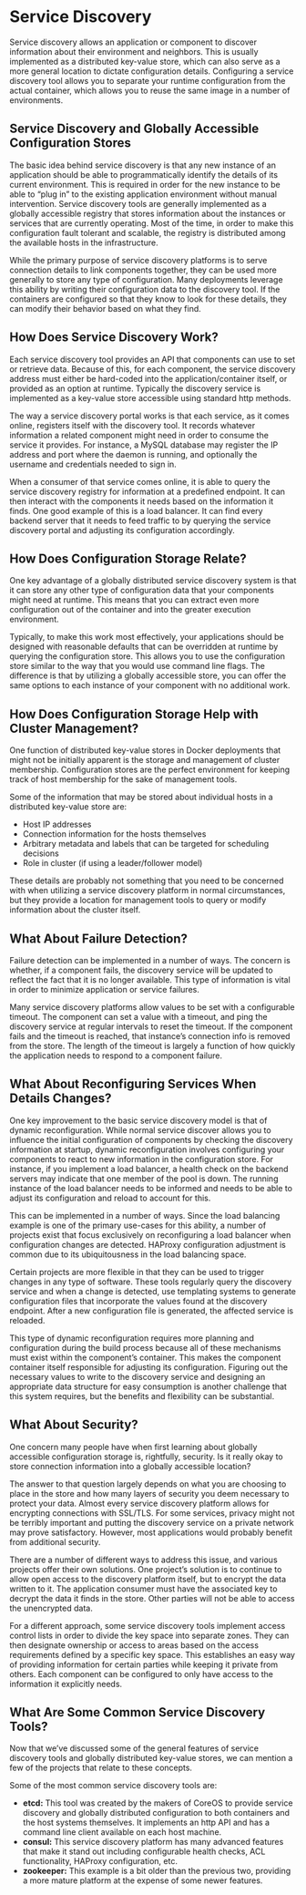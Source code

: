 # Service Discovery

Service discovery allows an application or component to discover information about their environment and neighbors. This is usually implemented as a distributed key-value store, which can also serve as a more general location to dictate configuration details. Configuring a service discovery tool allows you to separate your runtime configuration from the actual container, which allows you to reuse the same image in a number of environments.

## Service Discovery and Globally Accessible Configuration Stores

The basic idea behind service discovery is that any new instance of an application should be able to programmatically identify the details of its current environment. This is required in order for the new instance to be able to “plug in” to the existing application environment without manual intervention. Service discovery tools are generally implemented as a globally accessible registry that stores information about the instances or services that are currently operating. Most of the time, in order to make this configuration fault tolerant and scalable, the registry is distributed among the available hosts in the infrastructure.

While the primary purpose of service discovery platforms is to serve connection details to link components together, they can be used more generally to store any type of configuration. Many deployments leverage this ability by writing their configuration data to the discovery tool. If the containers are configured so that they know to look for these details, they can modify their behavior based on what they find.

## How Does Service Discovery Work?

Each service discovery tool provides an API that components can use to set or retrieve data. Because of this, for each component, the service discovery address must either be hard-coded into the application/container itself, or provided as an option at runtime. Typically the discovery service is implemented as a key-value store accessible using standard http methods.

The way a service discovery portal works is that each service, as it comes online, registers itself with the discovery tool. It records whatever information a related component might need in order to consume the service it provides. For instance, a MySQL database may register the IP address and port where the daemon is running, and optionally the username and credentials needed to sign in.

When a consumer of that service comes online, it is able to query the service discovery registry for information at a predefined endpoint. It can then interact with the components it needs based on the information it finds. One good example of this is a load balancer. It can find every backend server that it needs to feed traffic to by querying the service discovery portal and adjusting its configuration accordingly.

## How Does Configuration Storage Relate?

One key advantage of a globally distributed service discovery system is that it can store any other type of configuration data that your components might need at runtime. This means that you can extract even more configuration out of the container and into the greater execution environment.

Typically, to make this work most effectively, your applications should be designed with reasonable defaults that can be overridden at runtime by querying the configuration store. This allows you to use the configuration store similar to the way that you would use command line flags. The difference is that by utilizing a globally accessible store, you can offer the same options to each instance of your component with no additional work.

## How Does Configuration Storage Help with Cluster Management?

One function of distributed key-value stores in Docker deployments that might not be initially apparent is the storage and management of cluster membership. Configuration stores are the perfect environment for keeping track of host membership for the sake of management tools.

Some of the information that may be stored about individual hosts in a distributed key-value store are:

- Host IP addresses
- Connection information for the hosts themselves
- Arbitrary metadata and labels that can be targeted for scheduling decisions
- Role in cluster (if using a leader/follower model)

These details are probably not something that you need to be concerned with when utilizing a service discovery platform in normal circumstances, but they provide a location for management tools to query or modify information about the cluster itself.

## What About Failure Detection?

Failure detection can be implemented in a number of ways. The concern is whether, if a component fails, the discovery service will be updated to reflect the fact that it is no longer available. This type of information is vital in order to minimize application or service failures.

Many service discovery platforms allow values to be set with a configurable timeout. The component can set a value with a timeout, and ping the discovery service at regular intervals to reset the timeout. If the component fails and the timeout is reached, that instance’s connection info is removed from the store. The length of the timeout is largely a function of how quickly the application needs to respond to a component failure.

## What About Reconfiguring Services When Details Changes?

One key improvement to the basic service discovery model is that of dynamic reconfiguration. While normal service discover allows you to influence the initial configuration of components by checking the discovery information at startup, dynamic reconfiguration involves configuring your components to react to new information in the configuration store. For instance, if you implement a load balancer, a health check on the backend servers may indicate that one member of the pool is down. The running instance of the load balancer needs to be informed and needs to be able to adjust its configuration and reload to account for this.

This can be implemented in a number of ways. Since the load balancing example is one of the primary use-cases for this ability, a number of projects exist that focus exclusively on reconfiguring a load balancer when configuration changes are detected. HAProxy configuration adjustment is common due to its ubiquitousness in the load balancing space.

Certain projects are more flexible in that they can be used to trigger changes in any type of software. These tools regularly query the discovery service and when a change is detected, use templating systems to generate configuration files that incorporate the values found at the discovery endpoint. After a new configuration file is generated, the affected service is reloaded.

This type of dynamic reconfiguration requires more planning and configuration during the build process because all of these mechanisms must exist within the component’s container. This makes the component container itself responsible for adjusting its configuration. Figuring out the necessary values to write to the discovery service and designing an appropriate data structure for easy consumption is another challenge that this system requires, but the benefits and flexibility can be substantial.

## What About Security?

One concern many people have when first learning about globally accessible configuration storage is, rightfully, security. Is it really okay to store connection information into a globally accessible location?

The answer to that question largely depends on what you are choosing to place in the store and how many layers of security you deem necessary to protect your data. Almost every service discovery platform allows for encrypting connections with SSL/TLS. For some services, privacy might not be terribly important and putting the discovery service on a private network may prove satisfactory. However, most applications would probably benefit from additional security.

There are a number of different ways to address this issue, and various projects offer their own solutions. One project’s solution is to continue to allow open access to the discovery platform itself, but to encrypt the data written to it. The application consumer must have the associated key to decrypt the data it finds in the store. Other parties will not be able to access the unencrypted data.

For a different approach, some service discovery tools implement access control lists in order to divide the key space into separate zones. They can then designate ownership or access to areas based on the access requirements defined by a specific key space. This establishes an easy way of providing information for certain parties while keeping it private from others. Each component can be configured to only have access to the information it explicitly needs.

## What Are Some Common Service Discovery Tools?

Now that we’ve discussed some of the general features of service discovery tools and globally distributed key-value stores, we can mention a few of the projects that relate to these concepts.

Some of the most common service discovery tools are:

- **etcd:** This tool was created by the makers of CoreOS to provide service discovery and globally distributed configuration to both containers and the host systems themselves. It implements an http API and has a command line client available on each host machine.
- **consul:** This service discovery platform has many advanced features that make it stand out including configurable health checks, ACL functionality, HAProxy configuration, etc.
- **zookeeper:** This example is a bit older than the previous two, providing a more mature platform at the expense of some newer features.
